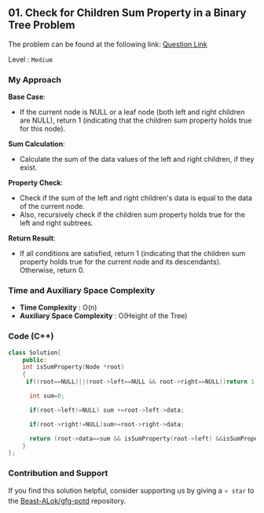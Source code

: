 ## 01. Check for Children Sum Property in a Binary Tree Problem
The problem can be found at the following link: [Question Link](https://www.geeksforgeeks.org/problems/children-sum-parent/1)

Level : `Medium`

### My Approach

**Base Case**:

-  If the current node is NULL or a leaf node (both left and right children are NULL), return 1 (indicating that the children sum property holds true for this node).

**Sum Calculation**:

-  Calculate the sum of the data values of the left and right children, if they exist.

**Property Check**:

-  Check if the sum of the left and right children's data is equal to the data of the current node.
-  Also, recursively check if the children sum property holds true for the left and right subtrees.

**Return Result**:

-  If all conditions are satisfied, return 1 (indicating that the children sum property holds true for the current node and its descendants). Otherwise, return 0.

### Time and Auxiliary Space Complexity

- **Time Complexity** : O(n)
- **Auxiliary Space Complexity** : O(Height of the Tree)

### Code (C++)
```cpp
class Solution{
    public:
    int isSumProperty(Node *root)
    {
     if((root==NULL)||(root->left==NULL && root->right==NULL))return 1;

      int sum=0;

      if(root->left!=NULL) sum +=root->left->data;

      if(root->right!=NULL)sum+=root->right->data;

      return (root->data==sum && isSumProperty(root->left) &&isSumProperty(root->right));
    }
};

```

### Contribution and Support

If you find this solution helpful, consider supporting us by giving a `⭐ star` to the [Beast-ALok/gfg-potd](https://github.com/Beast-ALok/gfg-potd) repository.